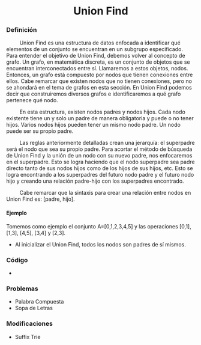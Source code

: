 <div align="center">

# Union Find  

 <div align="left">
 
 ### Definición  

&nbsp;&nbsp;&nbsp;&nbsp;&nbsp;&nbsp;&nbsp;&nbsp; Union Find es una estructura de datos enfocada a identificar qué elementos de un conjunto se encuentran en un subgrupo especificado. Para entender el objetivo de Union Find, debemos volver al concepto de grafo. Un grafo, en matemática discreta, es un conjunto de objetos que se encuentran interconectados entre sí. Llamaremos a estos objetos, nodos. Entonces, un grafo está compuesto por nodos que tienen conexiones entre ellos. Cabe remarcar que existen nodos que no tienen conexiones, pero no se ahondará en el tema de grafos en esta sección. En Union Find podemos decir que construiremos diversos grafos e identificaremos a qué grafo pertenece qué nodo.  

&nbsp;&nbsp;&nbsp;&nbsp;&nbsp;&nbsp;&nbsp;&nbsp; En esta estructura, existen nodos padres y nodos hijos. Cada nodo existente tiene un y solo un padre de manera obligatoria y puede o no tener hijos. Varios nodos hijos pueden tener un mismo nodo padre. Un nodo puede ser su propio padre.  
  
&nbsp;&nbsp;&nbsp;&nbsp;&nbsp;&nbsp;&nbsp;&nbsp; Las reglas anteriormente detalladas crean una jerarquía: el superpadre será el nodo que sea su propio padre. Para acortar el método de búsqueda de Union Find y la unión de un nodo con su nuevo padre, nos enfocaremos en el superpadre. Esto se logra haciendo que el nodo superpadre sea padre directo tanto de sus nodos hijos como de los hijos de sus hijos, etc. Esto se logra encontrando a los superpadres del futuro nodo padre y el futuro nodo hijo y creando una relación padre-hijo con los superpadres encontrado.
  
&nbsp;&nbsp;&nbsp;&nbsp;&nbsp;&nbsp;&nbsp;&nbsp; Cabe remarcar que la sintaxis para crear una relación entre nodos en Union Find es: [padre, hijo].
 #### Ejemplo
  
  Tomemos como ejemplo el conjunto A=[0,1,2,3,4,5] y las operaciones [0,1], [1,3], [4,5], [3,4] y [2,3].  
  
  * Al inicializar el Union Find, todos los nodos son padres de sí mismos.  

   ### Código
  * []()
  
  ### Problemas
  * Palabra Compuesta
  * Sopa de Letras
  ### Modificaciones 
  * Suffix Trie
